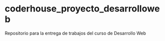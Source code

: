 # coderhouse_proyecto_desarrolloweb
Repositorio para la entrega de trabajos del curso de Desarrollo Web
